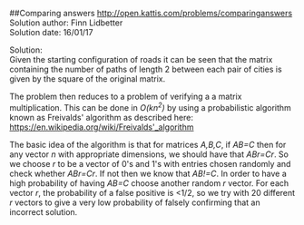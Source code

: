 ##Comparing answers
http://open.kattis.com/problems/comparinganswers  
Solution author: Finn Lidbetter  
Solution date: 16/01/17  

Solution:  
Given the starting configuration of roads it can be seen that the matrix containing the number of paths of length 2 between each pair of cities is given by the square of the original matrix.

The problem then reduces to a problem of verifying a a matrix multiplication. This can be done in *O(kn<sup>2</sup>)* by using a probabilistic algorithm known as Freivalds' algorithm as described here: https://en.wikipedia.org/wiki/Freivalds'_algorithm

The basic idea of the algorithm is that for matrices *A,B,C*, if *AB=C* then for any vector *n* with appropriate dimensions, we should have that *ABr=Cr*. So we choose *r* to be a vector of 0's and 1's with entries chosen randomly and check whether *ABr=Cr*. If not then we know that *AB!=C*. In order to have a high probability of having *AB=C* choose another random *r* vector. For each vector *r*, the probability of a false positive is <1/2, so we try with 20 different *r* vectors to give a very low probability of falsely confirming that an incorrect solution.
